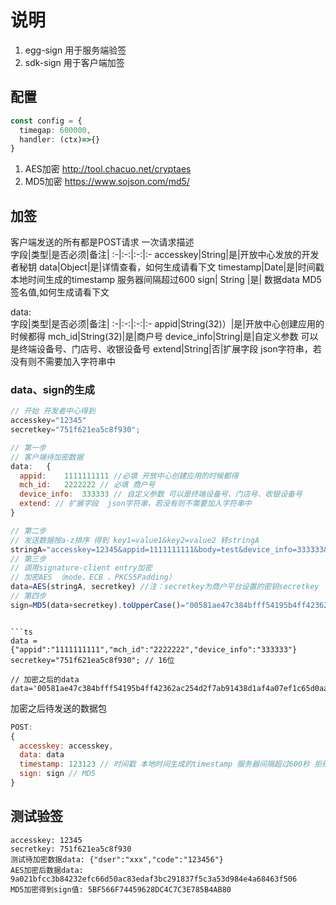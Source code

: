 # 说明

1. egg-sign 用于服务端验签
2. sdk-sign 用于客户端加签

## 配置 

```ts
const config = {
  timegap: 600000,
  handler: (ctx)=>{}
}
```

1. AES加密  http://tool.chacuo.net/cryptaes  
2. MD5加密  https://www.sojson.com/md5/  

## 加签
客户端发送的所有都是POST请求
一次请求描述  
字段|类型|是否必须|备注|
:-|:-:|:-:|:-
accesskey|String|是|开放中心发放的开发者秘钥
data|Object|是|详情查看，如何生成请看下文
timestamp|Date|是|时间戳 本地时间生成的timestamp 服务器间隔超过600
sign| String |是| 数据data MD5签名值,如何生成请看下文

data:  
字段|类型|是否必须|备注|
:-|:-:|:-:|:-
appid|String(32)）|是|开放中心创建应用的时候都得
mch_id|String(32)|是|商户号
device_info|String|是|自定义参数 可以是终端设备号、门店号、收银设备号
extend|String|否|扩展字段  json字符串，若没有则不需要加入字符串中

### data、sign的生成
```js
// 开始 开发者中心得到
accesskey="12345"
secretkey="751f621ea5c8f930";

// 第一步
// 客户端待加密数据
data:	{
  appid:	1111111111 //必填 开放中心创建应用的时候都得
  mch_id:	2222222 // 必填 商户号
  device_info:	333333 // 自定义参数 可以是终端设备号、门店号、收银设备号
  extend: // 扩展字段  json字符串，若没有则不需要加入字符串中
}

// 第二步 
// 发送数据按a-z排序 得到 key1=value1&key2=value2 转stringA
stringA="accesskey=12345&appid=1111111111&body=test&device_info=333333&mch_id=2222222";
// 第三步
// 调用signature-client entry加密
// 加密AES （mode、ECB 、PKCS5Padding） 
data=AES(stringA, secretkey) //注：secretkey为商户平台设置的密钥secretkey 
// 第四步
sign=MD5(data+secretkey).toUpperCase()="00581ae47c384bfff54195b4ff42362ac254d2f7ab91438d1af4a07ef1c65d0aa71c3bbfc2988fe4c65ab40f978238f41a4d8039c0cc28eabab1292184fe99a16a9586c01a1755f74018a6dd4d904628" //注：MD5签名方式
```

```

```ts
data = {"appid":"1111111111","mch_id":"2222222","device_info":"333333"}
secretkey="751f621ea5c8f930"; // 16位

// 加密之后的data
data='00581ae47c384bfff54195b4ff42362ac254d2f7ab91438d1af4a07ef1c65d0aa71c3bbfc2988fe4c65ab40f978238f41a4d8039c0cc28eabab1292184fe99a16a9586c01a1755f74018a6dd4d904628'
```
加密之后待发送的数据包
```js
POST:
{
  accesskey: accesskey,
  data: data
  timestamp: 123123 // 时间戳 本地时间生成的timestamp 服务器间隔超过600秒 拒绝请求
  sign: sign // MD5
}
```

## 测试验签
```
accesskey: 12345
secretkey: 751f621ea5c8f930
测试待加密数据data: {"dser":"xxx","code":"123456"}  
AES加密后数据data: 9a021bfcc3b84232efc66d50ac83edaf3bc291837f5c3a53d984e4a68463f506
MD5加密得到sign值: 5BF566F74459628DC4C7C3E785B4AB80
```